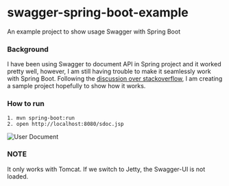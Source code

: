 # swagger-spring-boot-example
An example project to show usage Swagger with Spring Boot

### Background
I have been using Swagger to document API in Spring project and it worked pretty well, however, I am still having trouble to make it seamlessly work with Spring Boot. Following the [discussion over stackoverflow](http://stackoverflow.com/questions/27861872/unable-to-get-swagger-ui-working-with-spring-boot), I am creating a sample project hopefully to show how it works.


### How to run
```
1. mvn spring-boot:run
2. open http://localhost:8080/sdoc.jsp

```

![User Document](/images/swagger-ui.png?raw=true "Optional Title")

### NOTE
It only works with Tomcat. If we switch to Jetty, the Swagger-UI is not loaded.


